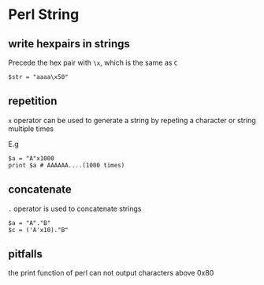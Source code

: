 # Perl String

## write hexpairs in strings

Precede the hex pair with `\x`, which is the same as `C`

```
$str = "aaaa\x50"
```

## repetition

`x` operator can be used to generate a string by repeting a character or string
multiple times

E.g

```
$a = "A"x1000
print $a # AAAAAA....(1000 times)
```


## concatenate

`.` operator is used to concatenate strings

```
$a = "A"."B"
$c = ('A'x10)."B"
```


## pitfalls

the print function of perl can not output characters above 0x80
